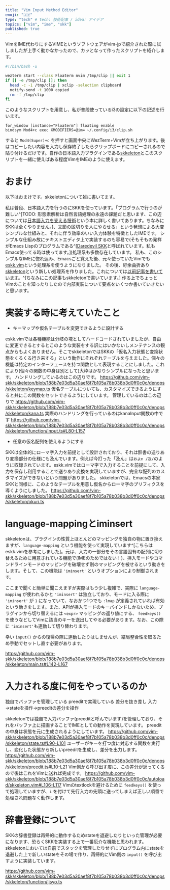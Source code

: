 ```yaml
---
title: "Vim Input Method Editor"
emoji: "🇯🇵"
type: "tech" # tech: 技術記事 / idea: アイデア
topics: ["vim", "ime", "skk"]
published: true
---
```



VimをIME代わりにするVIMEというソフトウェアがvim-jpで紹介された際に試しましたが上手く動かなかったので、カッとなって作ったスクリプトを紹介します。

```sh
#!/bin/bash -u

wezterm start --class Floaterm nvim /tmp/clip || exit 1
if [[ -e /tmp/clip ]]; then
  head -c -1 /tmp/clip | xclip -selection clipboard
  notify-send -t 1000 copied
  rm -f /tmp/clip
fi
```

このようなスクリプトを用意し、私が普段使っているi3の設定に以下の記述を行います。

```
for_window [instance="Floaterm"] floating enable
bindsym Mod4+c exec XMODIFIERS=@im= ~/.config/i3/clip.sh
```

すると `Mod4(Super)+c` を押すと画面中央にWezTerm+Vimが立ち上がります。後はコピーしたい内容を入力し保存終了したらクリップボードにコピーされるので貼り付けるだけです。自作の日本語入力プラグインである[skkeleton](https://github.com/vim-skk/skkeleton)とこのスクリプトを一緒に使えばある程度VimをIMEのように使えます。

# おまけ

以下はおまけです。skkeletonについて雑に書いてます。

私は普段、日本語入力を行うのにSKKを使っています。「プログラムで行うのが難しい^[TODO: 形態素解析は自然言語処理の永遠の課題だと思います、この辺については[日本語入力を支える技術](https://gihyo.jp/book/2012/978-4-7741-4993-6)という本に詳しく書いてあります。ちなみにSKKは全くやりません。]、文節の区切りを人にやらせる」という発想による大変シンプルな仕組みと、それに伴う効率のいい入力体験を特徴としたIMEです。
シンプルな仕組み故にテキストエディタ上で実装するのも容易で(そもそもの発祥がEmacs Lispのプログラムである^[[Daredevil SKK](http://openlab.ring.gr.jp/skk/ddskk-ja.html)と呼ばれています。私もEmacs使ってる時は使ってます。])処理系も多数存在しています。
私も、このシンプルなIMEに惚れ込み、Emacsごと覚えた後、元々使っていたVimでも[eskk.vim](https://github.com/vim-skk/eskk.vim)という処理系を使うようになりました。
その後、紆余曲折あり[skkeleton](https://github.com/vim-skk/skkeleton)という新しい処理系を作りました。これについては[以前記事を書いています](https://zenn.dev/kuu/articles/vac2021-skkeleton)。^[ちなみにこの記事もskkeletonで書いています。]
作る上でちょっとVimのことを知ったりしたので内部実装について要点をいくつか書いていきたいと思います。

# 実装する時に考えていたこと

- キーマップや仮名テーブルを変更できるように設計する

eskk.vimでは各種機能は分岐の塊としてハードコードされていましたが、自由に変更できるとするとこのような実装をする訳にはいかないしメンテナンスの観点からもよくありません。そこでskkeletonではSKKの「仮名入力状態と変換状態をくるくる行き来する」という動作にそれぞれテーブルを与えました。個々の機能は特定のインターフェースを持つ関数として表現することにしました。これにより(個々の関数の中身は別として)大枠はかなりシンプルになったと思います。
ハンドリングしているのはこの辺りです。
https://github.com/vim-skk/skkeleton/blob/188b7e03d5a30aef8f7b105a78b038b3d0ff0c0c/denops/skkeleton/keymap.ts
仮名テーブルについても、カスタマイズできるようにすると共にこの関数をセットできるようにしています。
管理しているのはこの辺りで
https://github.com/vim-skk/skkeleton/blob/188b7e03d5a30aef8f7b105a78b038b3d0ff0c0c/denops/skkeleton/kana.ts
実際のハンドリングを行っているのはkanaInput関数の中です
https://github.com/vim-skk/skkeleton/blob/188b7e03d5a30aef8f7b105a78b038b3d0ff0c0c/denops/skkeleton/function/input.ts#L80-L157

- 任意の仮名配列を使えるようにする

SKKは全体的にローマ字入力を前提として設計されており、それは辞書の送りあり変換部分の仕様にも及んでいます。例えば今打った「及ん」は`およn /及/`のように収録されています。eskk.vimではローマ字で入力することを前提にして、入力を保存し利用することで送りあり変換を実現していますが、完全な配列のカスタマイズができないという問題がありました。
skkeletonでは、Emacsの本家SKKと同様に、このようなテーブルを用意し仮名からローマ字のプリフィクスを導くようにしました。
https://github.com/vim-skk/skkeleton/blob/188b7e03d5a30aef8f7b105a78b038b3d0ff0c0c/denops/skkeleton/okuri.ts

# language-mappingとiminsert

skkeletonは、プラグインの性質上ほとんどのマッピングを独自の物に置き換えますが、`language-mapping` という機能を使って実現しています^[こちらはeskk.vimを参考にしました]。元は、入力の一部分をその言語固有の配列に切り替えるために用意されている機能で(IMEのためではない！)、挿入モードやコマンドラインモードのマッピングを破壊せず別のマッピングを被せるという動きをします。そして、この機能は `'iminsert'` というオプションにより制御されます。

ここまで聞くと簡単に聞こえますが実際はもう少し複雑で、実際に `language-mapping` が使われるかと `'iminsert'` は独立しており、モードに入る際に `'iminsert'` が `1` になっていて、なおかつ1つでも `:lmap` が定義されていれば有効という動きをします。また、APIが挿入モードのキーバインドしかないため、プラグインから切り替えるには `<expr>` マッピングの返り値にする、 `feedkeys()` を使うなどしてVimに該当のキーを送出してやる必要があります。なお、この際に `'iminsert'`も連動して切り替わります。

幸い `input()` からの復帰の際に連動したりはしませんが、結局整合性を取るため手動でセットし直す必要があります。

https://github.com/vim-skk/skkeleton/blob/188b7e03d5a30aef8f7b105a78b038b3d0ff0c0c/denops/skkeleton/main.ts#L142-L167

# 入力される度に何をやっているのか

独自でバッファを管理している
preeditで実現している
  差分を抜き差し
入力→stateを操作→preeditの差分を操作

skkeletonでは独自で入力バッファ(preeditと呼んでいます)を管理しており、それをバッファ上に描画することでIMEとしての動作を実現しています。
preeditの中身は状態を元に生成されるようにしています。
https://github.com/vim-skk/skkeleton/blob/188b7e03d5a30aef8f7b105a78b038b3d0ff0c0c/denops/skkeleton/state.ts#L90-L101
ユーザーがキーを打つ度に対応する関数を実行し、変化した状態から新しいpreeditを生成し、差分を出力します。
https://github.com/vim-skk/skkeleton/blob/188b7e03d5a30aef8f7b105a78b038b3d0ff0c0c/denops/skkeleton/preedit.ts#L10-L21
Vim側から呼び出す度に、この差分が返ってくるので後はこれをVimに送れば完成です。
https://github.com/vim-skk/skkeleton/blob/188b7e03d5a30aef8f7b105a78b038b3d0ff0c0c/autoload/skkeleton.vim#L106-L117
Vimのtextlockを避けるために `feedkeys()` を使って処理していますが、`i` を付けて先行入力の先頭に送ってしまえば正しい順番で処理され問題なく動作します。

# 辞書登録について

SKKの辞書登録は再帰的に動作するためstateを退避したりといった管理が必要になります、恐らくSKKを実装する上で一番厄介な機能と思われます。skkeletonにおいては自前でスタックを管理したりせずにプログラム内にstateを退避した上で新しいstateをその場で作り、再帰的にVim側の `input()` を呼び出すように実装しています。

https://github.com/vim-skk/skkeleton/blob/188b7e03d5a30aef8f7b105a78b038b3d0ff0c0c/denops/skkeleton/function/jisyo.ts
